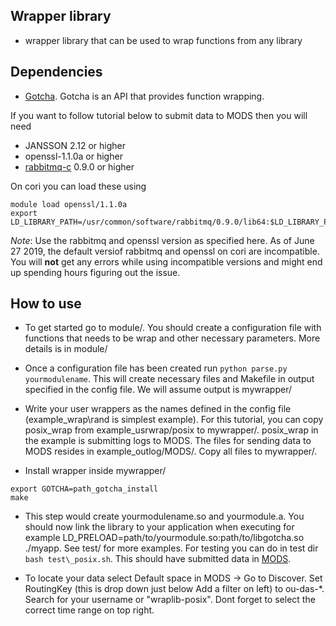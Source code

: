 ## Wrapper library
* wrapper library that can be used to wrap functions from any library

## Dependencies
* [Gotcha](https://gotcha.readthedocs.io/en/latest/#). Gotcha is an API that provides function wrapping.

If you want to follow tutorial below to submit data to MODS then you will need

* JANSSON 2.12 or higher
* openssl-1.1.0a or higher 
* [rabbitmq-c](https://github.com/alanxz/rabbitmq-c) 0.9.0 or higher 

On cori you can load these using

```
module load openssl/1.1.0a
export LD_LIBRARY_PATH=/usr/common/software/rabbitmq/0.9.0/lib64:$LD_LIBRARY_PATH 
```

*Note*: Use the rabbitmq and openssl version as specified here. As of June 27 2019, the default versiof rabbitmq and openssl on cori are incompatible. You will **not** get any errors while using incompatible versions and might end up spending hours figuring out the issue. 
  

## How to use
* To get started go to module/. You should create a configuration file with functions that needs to be wrap and other necessary parameters. More details is in module/

* Once a configuration file has been created run ``python parse.py yourmodulename``. This will create necessary files and Makefile in output specified in the config file. We will assume output is mywrapper/ 

* Write your user wrappers as the names defined in the config file (example\_wrap\rand is simplest example). For this tutorial, you can copy posix\_wrap from example\_usrwrap/posix to mywrapper/. posix\_wrap in the example is submitting logs to MODS. The files for sending data to MODS resides in example\_outlog/MODS/. Copy all files to mywrapper/.

* Install wrapper inside mywrapper/
```
export GOTCHA=path_gotcha_install
make 
```

* This step would create yourmodulename.so and yourmodule.a. You should now link the library to your application when executing for example LD\_PRELOAD=path/to/yourmodule.so:path/to/libgotcha.so ./myapp. See test/ for more examples. For testing you can do in test dir `bash test\_posix.sh`. This should have submitted data in [MODS](https://kb.nersc.gov). 

* To locate your data select Default space in MODS -> Go to Discover. Set RoutingKey (this is drop down just below Add a filter on left) to ou-das-\*. Search for your username or "wraplib-posix". Dont forget to select the correct time range on top right.

